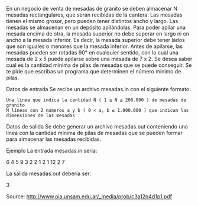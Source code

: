 En un negocio de venta de mesadas de granito se deben almacenar N mesadas rectangulares, que serán recibidas de la cantera. Las mesadas tienen el mismo grosor, pero pueden tener distintos ancho y largo.
Las mesadas se almacenan en un depósito apilándolas. Para poder apilar una mesada encima de otra, la mesada superior no debe superar en largo ni en ancho a la mesada inferior. Es decir, la mesada superior debe tener lados que son iguales o menores que la mesada inferior.
Antes de apilarse, las mesadas pueden ser rotadas 90° en cualquier sentido, con lo cual una mesada de 2 x 5 puede apilarse sobre una mesada de 7 x 2.
Se desea saber cuál es la cantidad mínima de pilas de mesadas que se puede conseguir. Se te pide que escribas un programa que determinen el número mínimo de pilas. 

Datos de entrada
Se recibe un archivo mesadas.in con el siguiente formato:

    Una línea que indica la cantidad N ( 1 ≤ N ≤ 200.000 ) de mesadas de granito
    N líneas con 2 números a y b ( 0 < a, b ≤ 1.000.000 ) que indican las dimensiones de las mesadas


Datos de salida
Se debe generar un archivo mesadas.out conteniendo una línea con la cantidad mínima de pilas de mesadas que se pueden formar para almacenar las mesadas recibidas.

Ejemplo
La entrada mesadas.in seria:

6
4 5
9 3
2 2
1 2
1 12
2 7


La salida mesadas.out debería ser: 

3

Source: http://www.oia.unsam.edu.ar/_media/prob/c3a12n4d1p1.pdf
